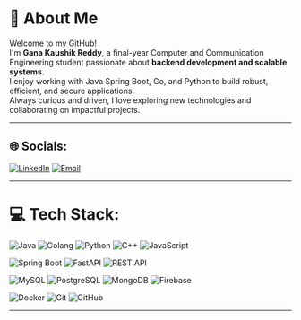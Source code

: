 # 👋 About Me
Welcome to my GitHub!  
I'm **Gana Kaushik Reddy**, a final-year Computer and Communication Engineering student passionate about **backend development and scalable systems**.  
I enjoy working with Java Spring Boot, Go, and Python to build robust, efficient, and secure applications.  
Always curious and driven, I love exploring new technologies and collaborating on impactful projects.  

---

## 🌐 Socials:
[![LinkedIn](https://img.shields.io/badge/LinkedIn-%230077B5.svg?logo=linkedin&logoColor=white)](https://www.linkedin.com/in/gana-kaushik-reddy-84ab83260) 
[![Email](https://img.shields.io/badge/Email-D14836?logo=gmail&logoColor=white)](mailto:ganakaushik2@gmail.com)

---

# 💻 Tech Stack:
![Java](https://img.shields.io/badge/java-%23ED8B00.svg?style=for-the-badge&logo=openjdk&logoColor=white) 
![Golang](https://img.shields.io/badge/Go-00ADD8.svg?style=for-the-badge&logo=go&logoColor=white) 
![Python](https://img.shields.io/badge/python-3670A0?style=for-the-badge&logo=python&logoColor=ffdd54) 
![C++](https://img.shields.io/badge/c++-%2300599C.svg?style=for-the-badge&logo=c%2B%2B&logoColor=white) 
![JavaScript](https://img.shields.io/badge/javascript-%23323330.svg?style=for-the-badge&logo=javascript&logoColor=%23F7DF1E)  

![Spring Boot](https://img.shields.io/badge/SpringBoot-%236DB33F.svg?style=for-the-badge&logo=springboot&logoColor=white) 
![FastAPI](https://img.shields.io/badge/FastAPI-005571?style=for-the-badge&logo=fastapi) 
![REST API](https://img.shields.io/badge/REST-02569B.svg?style=for-the-badge&logo=rest&logoColor=white)  

![MySQL](https://img.shields.io/badge/mysql-4479A1.svg?style=for-the-badge&logo=mysql&logoColor=white) 
![PostgreSQL](https://img.shields.io/badge/postgres-%23316192.svg?style=for-the-badge&logo=postgresql&logoColor=white) 
![MongoDB](https://img.shields.io/badge/MongoDB-%234ea94b.svg?style=for-the-badge&logo=mongodb&logoColor=white) 
![Firebase](https://img.shields.io/badge/firebase-%23039BE5.svg?style=for-the-badge&logo=firebase)  

![Docker](https://img.shields.io/badge/Docker-2496ED.svg?style=for-the-badge&logo=docker&logoColor=white) 
![Git](https://img.shields.io/badge/git-%23F05033.svg?style=for-the-badge&logo=git&logoColor=white) 
![GitHub](https://img.shields.io/badge/github-%23121011.svg?style=for-the-badge&logo=github&logoColor=white) 

---

